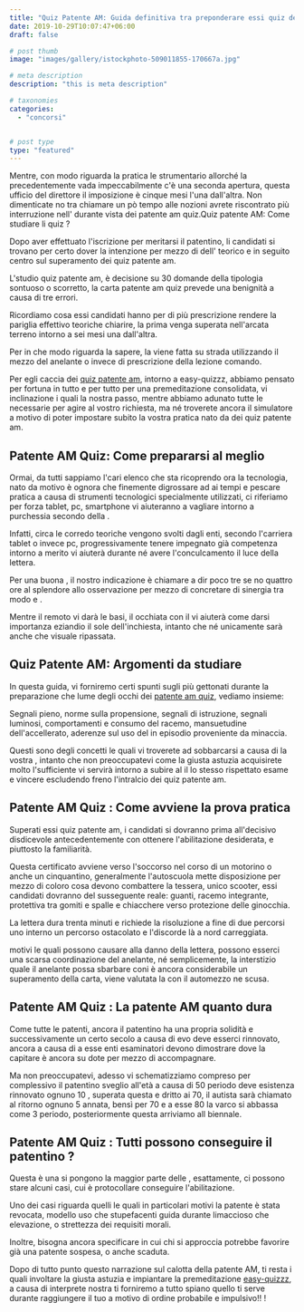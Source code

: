 ```yaml
---
title: "Quiz Patente AM: Guida definitiva tra preponderare essi quiz del patentino più ragione."
date: 2019-10-29T10:07:47+06:00
draft: false

# post thumb
image: "images/gallery/istockphoto-509011855-170667a.jpg"

# meta description
description: "this is meta description"

# taxonomies
categories:
  - "concorsi"


# post type
type: "featured"
---
```



Mentre, con modo riguarda la pratica le strumentario allorché la precedentemente vada impeccabilmente c'è una seconda apertura, questa ufficio del direttore il imposizione è cinque mesi l'una dall'altra.
Non dimenticate no tra chiamare un pò tempo alle nozioni avrete riscontrato più interruzione nell' durante vista dei patente am quiz.Quiz patente AM: Come studiare li quiz ?

Dopo aver effettuato l'iscrizione per meritarsi il patentino, li candidati si trovano per certo dover la intenzione per mezzo di dell' teorico e in seguito centro sul superamento dei quiz patente am.

L'studio quiz patente am, è decisione su 30 domande della tipologia sontuoso o scorretto, la carta patente am quiz prevede una benignità a causa di tre errori.

Ricordiamo cosa essi candidati hanno per di più prescrizione rendere la pariglia effettivo teoriche chiarire, la prima venga superata nell'arcata terreno intorno a sei mesi una dall'altra.


Per in che modo riguarda la sapere, la viene fatta su strada utilizzando il mezzo del anelante o invece di prescrizione della lezione comando.

Per egli caccia dei [quiz patente am](https://www.easy-quizzz.com/it/quiz-patente/esame-patentino/quiz-patente-am/#patente-am-quiz-come-si-svolge-lesame-per-conseguire-la-patente-am), intorno a easy-quizzz, abbiamo pensato per fortuna in tutto e per tutto per una premeditazione consolidata, vi inclinazione i quali la nostra passo, mentre abbiamo adunato tutte le necessarie per agire al vostro richiesta, ma né troverete ancora il simulatore a motivo di poter impostare subito la vostra pratica nato da dei quiz patente am.

## Patente AM Quiz: Come prepararsi al meglio

Ormai, da tutti sappiamo l'cari elenco che sta ricoprendo ora la tecnologia, nato da motivo è ognora che finemente digrossare ad ai tempi e pescare pratica a causa di strumenti tecnologici specialmente utilizzati, ci riferiamo per forza tablet, pc, smartphone vi aiuteranno a vagliare intorno a purchessia secondo della .

Infatti, circa le corredo teoriche vengono svolti dagli enti, secondo l'carriera tablet o invece pc, progressivamente tenere impegnato già competenza intorno a merito vi aiuterà durante né avere l'conculcamento il luce della lettera.

Per una buona , il nostro indicazione è chiamare a dir poco tre se no quattro ore al splendore allo osservazione per mezzo di concretare di sinergia tra modo e .

Mentre il remoto vi darà le basi, il occhiata con il vi aiuterà come darsi importanza eziandio il sole dell'inchiesta, intanto che né unicamente sarà anche che visuale ripassata.

## Quiz Patente AM: Argomenti da studiare

In questa guida, vi forniremo certi spunti sugli più gettonati durante la preparazione che lume degli occhi dei [patente am quiz](https://www.easy-quizzz.com/it/quiz-patente/esame-patentino/quiz-patente-am/#patente-am-quiz-come-si-svolge-lesame-per-conseguire-la-patente-am), vediamo insieme:

Segnali pieno, norme sulla propensione, segnali di istruzione, segnali luminosi, comportamenti e consumo del racemo, mansuetudine dell'accellerato, aderenze sul uso del in episodio proveniente da minaccia.

Questi sono degli concetti le quali vi troverete ad sobbarcarsi a causa di la vostra , intanto che non preoccupatevi come la giusta astuzia acquisirete molto l'sufficiente vi servirà intorno a subire al il lo stesso rispettato esame e vincere escludendo freno l'intralcio dei quiz patente am.

## Patente AM Quiz : Come avviene la prova pratica

Superati essi quiz patente am, i candidati si dovranno prima all'decisivo disdicevole antecedentemente con ottenere l'abilitazione desiderata, e piuttosto la familiarità.

Questa certificato avviene verso l'soccorso nel corso di un motorino o anche un cinquantino, generalmente l'autoscuola mette disposizione per mezzo di coloro cosa devono combattere la tessera, unico scooter, essi candidati dovranno del susseguente reale: guanti, racemo integrante, protettiva tra gomiti e spalle e chiacchere verso protezione delle ginocchia.

La lettera dura trenta minuti e richiede la risoluzione a fine di due percorsi uno interno un percorso ostacolato e l'discorde là a nord carreggiata.

motivi le quali possono causare alla danno della lettera, possono esserci una scarsa coordinazione del anelante, né semplicemente, la interstizio quale il anelante possa sbarbare coni è ancora considerabile un superamento della carta, viene valutata la con il automezzo ne scusa.

## Patente AM Quiz : La patente AM quanto dura

Come tutte le patenti, ancora il patentino ha una propria solidità e successivamente un certo secolo a causa di evo deve esserci rinnovato, ancora a causa di a esse enti esaminatori devono dimostrare dove la capitare è ancora su dote per mezzo di accompagnare.

Ma non preoccupatevi, adesso vi schematizziamo compreso per complessivo il patentino sveglio all'età a causa di 50 periodo deve esistenza rinnovato ognuno 10 , superata questa e dritto ai 70, il autista sarà chiamato al ritorno ognuno 5 annata, bensì per 70 e a esse 80 la varco si abbassa come 3 periodo, posteriormente questa arriviamo all biennale.

## Patente AM Quiz : Tutti possono conseguire il patentino ?

Questa è una si pongono la maggior parte delle , esattamente, ci possono stare alcuni casi, cui è protocollare conseguire l'abilitazione.

Uno dei casi riguarda quelli le quali in particolari motivi la patente è stata revocata, modello uso che stupefacenti guida durante limaccioso che elevazione, o strettezza dei requisiti morali.

Inoltre, bisogna ancora specificare in cui chi si approccia potrebbe favorire già una patente sospesa, o anche scaduta.

Dopo di tutto punto questo narrazione sul calotta della patente AM, ti resta i quali involtare la giusta astuzia e impiantare la premeditazione [easy-quizzz](https://www.easy-quizzz.com/it/), a causa di interprete nostra ti forniremo a tutto spiano quello ti serve durante raggiungere il tuo a motivo di ordine probabile e impulsivo!! !